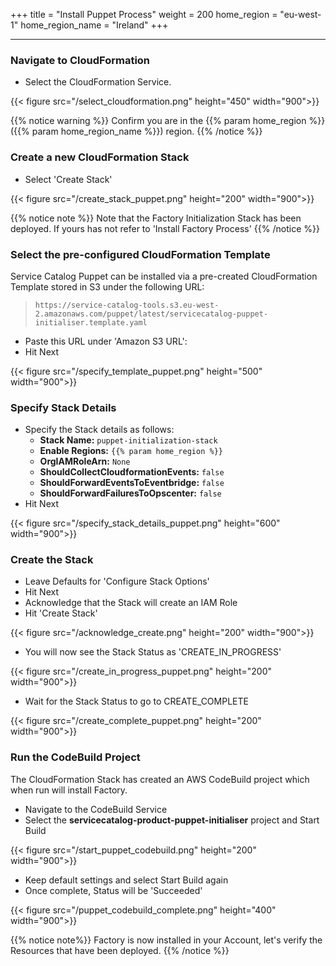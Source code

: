 +++
title = "Install Puppet Process"
weight = 200
home_region = "eu-west-1"
home_region_name = "Ireland"
+++

---


### Navigate to CloudFormation

- Select the CloudFormation Service.

{{< figure src="/select_cloudformation.png" height="450" width="900">}}

{{% notice warning %}}
Confirm you are in the {{% param home_region %}} ({{% param home_region_name %}}) region.
{{% /notice %}}

### Create a new CloudFormation Stack

- Select 'Create Stack'

{{< figure src="/create_stack_puppet.png" height="200" width="900">}}

{{% notice note %}}
Note that the Factory Initialization Stack has been deployed. If yours has not refer to 'Install Factory Process'
{{% /notice %}}

### Select the pre-configured CloudFormation Template
Service Catalog Puppet can be installed via a pre-created CloudFormation Template stored in S3 under the following URL:
>  `https://service-catalog-tools.s3.eu-west-2.amazonaws.com/puppet/latest/servicecatalog-puppet-initialiser.template.yaml`

- Paste this URL under 'Amazon S3 URL': 
- Hit Next

{{< figure src="/specify_template_puppet.png" height="500" width="900">}}

### Specify Stack Details

- Specify the Stack details as follows:
    - **Stack Name:** `puppet-initialization-stack`
    - **Enable Regions:** `{{% param home_region %}}`
    - **OrgIAMRoleArn:** `None` 
    - **ShouldCollectCloudformationEvents:** `false`
    - **ShouldForwardEventsToEventbridge:** `false`
    - **ShouldForwardFailuresToOpscenter:** `false`   
- Hit Next

{{< figure src="/specify_stack_details_puppet.png" height="600" width="900">}}

### Create the Stack

- Leave Defaults for 'Configure Stack Options'
- Hit Next
- Acknowledge that the Stack will create an IAM Role
- Hit 'Create Stack'

{{< figure src="/acknowledge_create.png" height="200" width="900">}}

- You will now see the Stack Status as 'CREATE_IN_PROGRESS'

{{< figure src="/create_in_progress_puppet.png" height="200" width="900">}}

- Wait for the Stack Status to go to CREATE_COMPLETE

{{< figure src="/create_complete_puppet.png" height="200" width="900">}}

### Run the CodeBuild Project

The CloudFormation Stack has created an AWS CodeBuild project which when run will install Factory.

- Navigate to the CodeBuild Service
- Select the **servicecatalog-product-puppet-initialiser** project and Start Build

{{< figure src="/start_puppet_codebuild.png" height="200" width="900">}}

- Keep default settings and select Start Build again
- Once complete, Status will be 'Succeeded'

{{< figure src="/puppet_codebuild_complete.png" height="400" width="900">}}

{{% notice note%}}
Factory is now installed in your Account, let's verify the Resources that have been deployed.
{{% /notice %}}